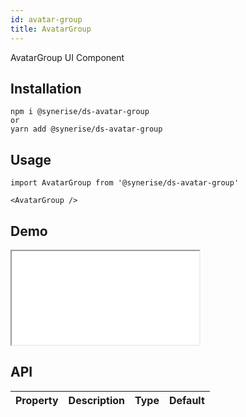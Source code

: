 ```yaml
---
id: avatar-group
title: AvatarGroup
---
```


AvatarGroup UI Component

## Installation

```
npm i @synerise/ds-avatar-group
or
yarn add @synerise/ds-avatar-group
```

## Usage

```
import AvatarGroup from '@synerise/ds-avatar-group'

<AvatarGroup />

```

## Demo

<iframe src="/storybook-static/iframe.html?id=components-avatar-group--default"></iframe>

## API

| Property | Description | Type | Default |
| -------- | ----------- | ---- | ------- |

